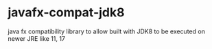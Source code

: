 # javafx-compat-jdk8
java fx compatibility library to allow built with JDK8 to be executed on newer JRE like 11, 17
